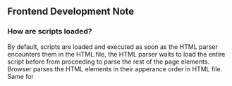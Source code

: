 <h2>Frontend Development Note </2>

<h3>How are scripts loaded? </h3>
By default, scripts are loaded and executed as soon as the HTML parser encounters them in the HTML file, the HTML parser waits to load the entire script before from proceeding to parse the rest of the page elements.
Browser parses the HTML elements in their apperance order in HTML file. Same for <code><script></code> element. If one script is dependant on another, then they will be loaded sequentically as well, causing a delay and bad user experience. 

<h3> defer, async </h3>
<p> <em>defer: </em> Browser loads the script but defers the actual execution of the JavaScript until after it finishes parsing the rest of the elements in the HTML file. --> When a script contains functionality that requires interaction with the DOM. 
<br><em>async: </em> The HTML parser will continue parsing the rest of the HTML as the script is downloaded in the background. However, the script will not wait until the entire page is parsed: it will execute immediately after it has been downloaded.

<h3>Document Object Model: </h3> The DOM is a structural model of a web page that allows for scripting languages to access that page.
<img src="./notes_material/DOM3.png">
<img src="./notes_material/DOM.png"> 
<img src="./notes_material/DOM2.png">
